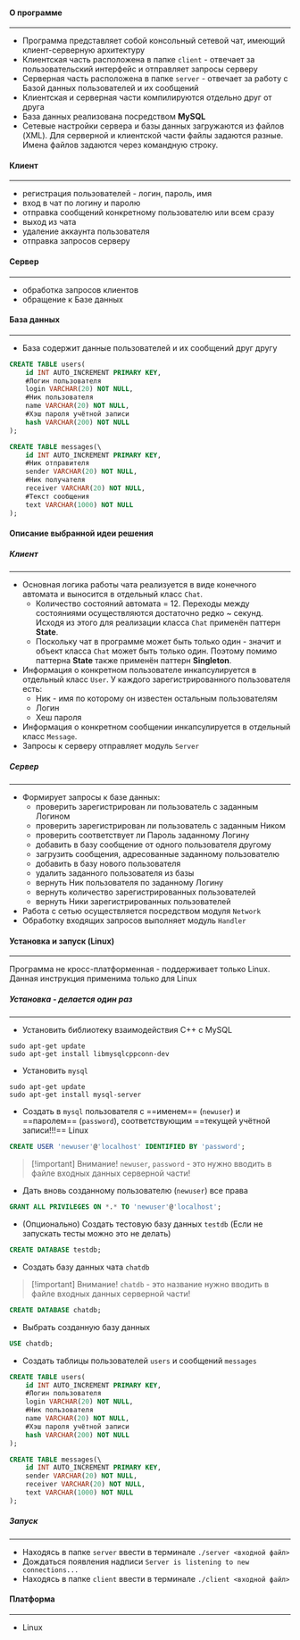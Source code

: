 #### О программе
---
- Программа представляет собой консольный сетевой чат, имеющий клиент-серверную архитектуру
- Клиентская часть расположена в папке `client` - отвечает за пользовательский интерфейс и отправляет запросы серверу
- Серверная часть расположена в папке `server` - отвечает за работу с Базой данных пользователей и их сообщений
- Клиентская и серверная части компилируются отдельно друг от друга
- База данных реализована посредством **MySQL**
- Сетевые настройки сервера и базы данных загружаются из файлов (XML). Для серверной и клиентской части файлы задаются разные. Имена файлов задаются через командную строку.

#### Клиент
---
- регистрация пользователей - логин, пароль, имя
- вход в чат по логину и паролю
- отправка сообщений конкретному пользователю или всем сразу
- выход из чата 
- удаление аккаунта пользователя
- отправка запросов серверу


#### Сервер
---
- обработка запросов клиентов
- обращение к Базе данных


#### База данных
---
- База содержит данные пользователей и их сообщений друг другу
```sql
CREATE TABLE users(
	id INT AUTO_INCREMENT PRIMARY KEY,
	#Логин пользователя
	login VARCHAR(20) NOT NULL,
	#Ник пользователя
	name VARCHAR(20) NOT NULL,
	#Хэш пароля учётной записи
	hash VARCHAR(200) NOT NULL
);
```

```sql
CREATE TABLE messages(\
	id INT AUTO_INCREMENT PRIMARY KEY,
	#Ник отправителя
	sender VARCHAR(20) NOT NULL,
	#Ник получателя
	receiver VARCHAR(20) NOT NULL,
	#Текст сообщения
	text VARCHAR(1000) NOT NULL
);
```


#### Описание выбранной идеи решения

##### Клиент
---
- Основная логика работы чата реализуется в виде конечного автомата и выносится в отдельный класс `Chat`.
    - Количество состояний автомата = 12. Переходы между состояниями осуществляются достаточно редко ~ секунд. Исходя из этого для реализации класса `Chat` применён паттерн **State**.
    - Поскольку чат в программе может быть только один - значит и объект класса `Chat` может быть только один. Поэтому помимо паттерна **State** также применён паттерн **Singleton**.
- Информация о конкретном пользователе инкапсулируется в отдельный класс `User`. У каждого зарегистрированного пользователя есть:
    - Ник - имя по которому он известен остальным пользователям
    - Логин
    - Хеш пароля
- Информация о конкретном сообщении инкапсулируется в отдельный класс `Message`.
- Запросы к серверу отправляет модуль `Server`

##### Сервер
---
- Формирует запросы к базе данных:
    - проверить зарегистрирован ли пользователь с заданным Логином
    - проверить зарегистрирован ли пользователь с заданным Ником
    - проверить соответствует ли Пароль заданному Логину
    - добавить в базу сообщение от одного пользователя другому
    - загрузить сообщения, адресованные заданному пользователю
    - добавить в базу нового пользователя
    - удалить заданного пользователя из базы
    - вернуть Ник пользователя по заданному Логину
    - вернуть количество зарегистрированных пользователей
    - вернуть Ники зарегистрированных пользователей
- Работа с сетью осуществляется посредством модуля `Network`
- Обработку входящих запросов выполняет модуль `Handler`


#### Установка и запуск (Linux)
---
Программа не кросс-платформенная - поддерживает только Linux.
Данная инструкция применима только для Linux


##### Установка - делается один раз
---
- Установить библиотеку взаимодействия C++ с MySQL
```
sudo apt-get update
sudo apt-get install libmysqlcppconn-dev
```

- Установить `mysql`
```linux
sudo apt-get update
sudo apt-get install mysql-server
```

- Создать в `mysql` пользователя с ==именем== (`newuser`) и ==паролем== (`password`), соответствующим ==текущей учётной записи!!!== Linux
```sql
CREATE USER 'newuser'@'localhost' IDENTIFIED BY 'password'; 
```

> [!important] Внимание!
> `newuser`, `password` - это нужно вводить в файле входных данных серверной части!

- Дать вновь созданному пользователю (`newuser`) все права
```sql
GRANT ALL PRIVILEGES ON *.* TO 'newuser'@'localhost'; 
```

- (Опционально) Создать тестовую базу данных `testdb` (Если не запускать тесты можно это не делать)
```sql
CREATE DATABASE testdb;
```

- Создать базу данных чата `chatdb`
> [!important] Внимание!
> `chatdb` - это название нужно вводить в файле входных данных серверной части!

```sql
CREATE DATABASE chatdb;
```

- Выбрать созданную базу данных
```sql
USE chatdb;
```

- Создать таблицы пользователей `users` и сообщений `messages`
```sql
CREATE TABLE users(
	id INT AUTO_INCREMENT PRIMARY KEY,
	#Логин пользователя
	login VARCHAR(20) NOT NULL,
	#Ник пользователя
	name VARCHAR(20) NOT NULL,
	#Хэш пароля учётной записи
	hash VARCHAR(200) NOT NULL
);
```

```sql
CREATE TABLE messages(\
	id INT AUTO_INCREMENT PRIMARY KEY,
	sender VARCHAR(20) NOT NULL,
	receiver VARCHAR(20) NOT NULL,
	text VARCHAR(1000) NOT NULL
);
```


##### Запуск
---
- Находясь в папке `server` ввести в терминале `./server <входной файл>`
- Дождаться появления надписи `Server is listening to new connections...`
- Находясь в папке `client` ввести в терминале `./client <входной файл>`


#### Платформа
---
- Linux
